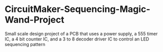 # CircuitMaker-Sequencing-Magic-Wand-Project
Small scale design project of a PCB that uses a power supply, a 555 timer IC, a 4 bit counter IC, and a 3 to 8 decoder driver IC to control an LED sequencing pattern
